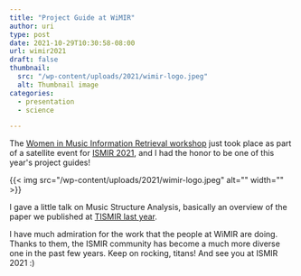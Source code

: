 ```yaml
---
title: "Project Guide at WiMIR"
author: uri
type: post
date: 2021-10-29T10:30:58-08:00
url: wimir2021
draft: false
thumbnail:
  src: "/wp-content/uploads/2021/wimir-logo.jpeg"
  alt: Thumbnail image
categories:
  - presentation
  - science

---
```


The [Women in Music Information Retrieval workshop](https://wimir.wordpress.com/2021/09/24/wimir-workshop-2021-project-guides/) just took place as part of a satellite event for [ISMIR 2021](https://ismir2021.ismir.net/), and I had the honor to be one of this year's project guides!

{{< img src="/wp-content/uploads/2021/wimir-logo.jpeg" alt="" width="" >}}

I gave a little talk on Music Structure Analysis, basically an overview of the paper we published at [TISMIR last year](https://transactions.ismir.net/articles/10.5334/tismir.54/).

I have much admiration for the work that the people at WiMIR are doing. 
Thanks to them, the ISMIR community has become a much more diverse one in the past few years.
Keep on rocking, titans! And see you at ISMIR 2021 :)

